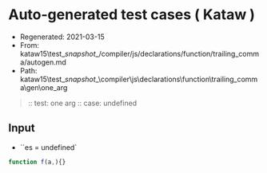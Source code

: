 # Auto-generated test cases ( Kataw )
- Regenerated: 2021-03-15
- From: kataw15\test\__snapshot__/compiler/js/declarations/function/trailing_comma/autogen.md
- Path: kataw15\test\__snapshot__\compiler\js\declarations\function\trailing_comma\gen\one_arg
> :: test: one arg
> :: case: undefined
## Input
- ``es = undefined`

`````js
function f(a,){}
`````
